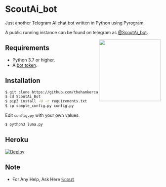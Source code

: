 # ScoutAi_bot
Just another Telegram AI chat bot written in Python using Pyrogram.

A public running instance can be found on telegram as [@ScoutAi_bot](https://t.me/ScoutAi_bot).

<img src="https://hamker.me/knplfa4_luna.jpg" width="200" align="right">

## Requirements

- Python 3.7 or higher.
- A [bot token](//t.me/botfather).


## Installation

```sh
$ git clone https://github.com/thehamkercat/LunaChatBot
$ cd ScoutAi_Bot
$ pip3 install -U -r requirements.txt
$ cp sample_config.py config.py
```
Edit `config.py` with your own values.
```sh
$ python3 luna.py
```


## Heroku

[![Deploy](https://www.herokucdn.com/deploy/button.svg)](https://heroku.com/deploy?template=https://github.com/ruined-soul/ScoutAi_bot/tree/master)


## Note

- For Any Help, Ask Here [𝕊𝕔𝕠𝕦𝕥](https://t.me/AssistOfficial)
